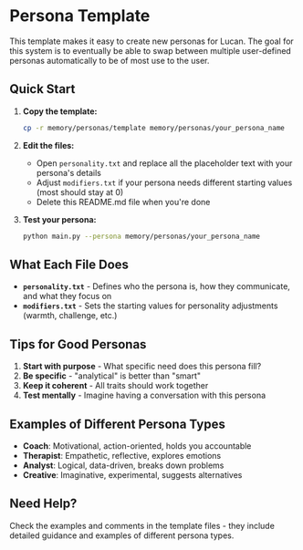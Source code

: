 # Persona Template

This template makes it easy to create new personas for Lucan. The goal for this system is to eventually be able to swap between multiple user-defined personas automatically to be of most use to the user.

## Quick Start

1. **Copy the template:**
   ```bash
   cp -r memory/personas/template memory/personas/your_persona_name
   ```

2. **Edit the files:**
   - Open `personality.txt` and replace all the placeholder text with your persona's details
   - Adjust `modifiers.txt` if your persona needs different starting values (most should stay at 0)
   - Delete this README.md file when you're done

3. **Test your persona:**
   ```bash
   python main.py --persona memory/personas/your_persona_name
   ```

## What Each File Does

- **`personality.txt`** - Defines who the persona is, how they communicate, and what they focus on
- **`modifiers.txt`** - Sets the starting values for personality adjustments (warmth, challenge, etc.)

## Tips for Good Personas

1. **Start with purpose** - What specific need does this persona fill?
2. **Be specific** - "analytical" is better than "smart"
3. **Keep it coherent** - All traits should work together
4. **Test mentally** - Imagine having a conversation with this persona

## Examples of Different Persona Types

- **Coach**: Motivational, action-oriented, holds you accountable
- **Therapist**: Empathetic, reflective, explores emotions
- **Analyst**: Logical, data-driven, breaks down problems
- **Creative**: Imaginative, experimental, suggests alternatives

## Need Help?

Check the examples and comments in the template files - they include detailed guidance and examples of different persona types. 
